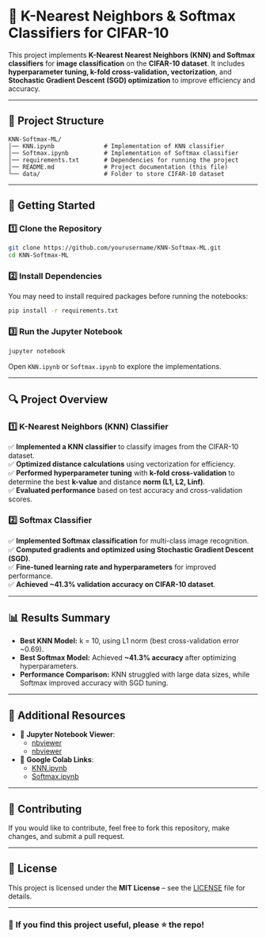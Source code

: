 # 🧠 K-Nearest Neighbors & Softmax Classifiers for CIFAR-10  

This project implements **K-Nearest Nearest Neighbors (KNN) and Softmax classifiers** for **image classification** on the **CIFAR-10 dataset**. It includes **hyperparameter tuning, k-fold cross-validation, vectorization**, and **Stochastic Gradient Descent (SGD) optimization** to improve efficiency and accuracy.

---

## 📂 Project Structure
```plaintext
KNN-Softmax-ML/
│── KNN.ipynb              # Implementation of KNN classifier
│── Softmax.ipynb          # Implementation of Softmax classifier
│── requirements.txt       # Dependencies for running the project
│── README.md              # Project documentation (this file)
└── data/                  # Folder to store CIFAR-10 dataset
```

---

## 🚀 Getting Started

### **1️⃣ Clone the Repository**
```bash
git clone https://github.com/yourusername/KNN-Softmax-ML.git
cd KNN-Softmax-ML
```

### **2️⃣ Install Dependencies**
You may need to install required packages before running the notebooks:
```bash
pip install -r requirements.txt
```

### **3️⃣ Run the Jupyter Notebook**
```bash
jupyter notebook
```
Open `KNN.ipynb` or `Softmax.ipynb` to explore the implementations.

---

## 🔍 Project Overview

### **1️⃣ K-Nearest Neighbors (KNN) Classifier**
✅ **Implemented a KNN classifier** to classify images from the CIFAR-10 dataset.  
✅ **Optimized distance calculations** using vectorization for efficiency.  
✅ **Performed hyperparameter tuning** with **k-fold cross-validation** to determine the best **k-value** and distance **norm (L1, L2, Linf)**.  
✅ **Evaluated performance** based on test accuracy and cross-validation scores.  

### **2️⃣ Softmax Classifier**
✅ **Implemented Softmax classification** for multi-class image recognition.  
✅ **Computed gradients and optimized using Stochastic Gradient Descent (SGD)**.  
✅ **Fine-tuned learning rate and hyperparameters** for improved performance.  
✅ **Achieved ~41.3% validation accuracy on CIFAR-10 dataset**.

---

## 📊 Results Summary
- **Best KNN Model:** k = 10, using L1 norm (best cross-validation error ~0.69).
- **Best Softmax Model:** Achieved **~41.3% accuracy** after optimizing hyperparameters.
- **Performance Comparison:** KNN struggled with large data sizes, while Softmax improved accuracy with SGD tuning.

---

## 📌 Additional Resources
- 📄 **Jupyter Notebook Viewer**:
  - [nbviewer](https://nbviewer.jupyter.org/github/cindydingg/KNN-Softmax-ML/blob/main/knn_nosol.ipynb)
  - [nbviewer](https://nbviewer.jupyter.org/github/cindydingg/KNN-Softmax-ML/blob/main/softmax_nosol.ipynb)
- 🚀 **Google Colab Links**:
  - [KNN.ipynb](https://colab.research.google.com/github/cindydingg/KNN-Softmax-ML/blob/main/knn_nosol.ipynb)
  - [Softmax.ipynb](https://colab.research.google.com/github/cindydingg/KNN-Softmax-ML/blob/main/softmax_nosol.ipynb)

---

## 🤝 Contributing
If you would like to contribute, feel free to fork this repository, make changes, and submit a pull request.

---

## 📜 License
This project is licensed under the **MIT License** – see the [LICENSE](LICENSE) file for details.

---

### 🌟 **If you find this project useful, please ⭐ the repo!**
